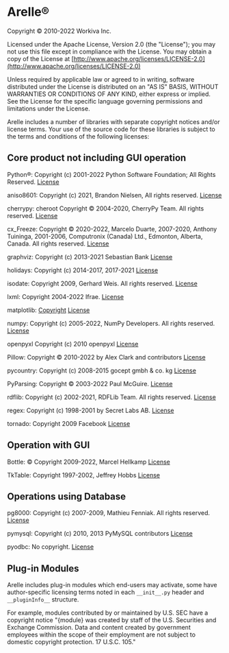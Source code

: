 # Arelle®

Copyright © 2010-2022 Workiva Inc.

Licensed under the Apache License, Version 2.0 (the "License");
you may not use this file except in compliance with the License.
You may obtain a copy of the License at
[http://www.apache.org/licenses/LICENSE-2.0](http://www.apache.org/licenses/LICENSE-2.0)

Unless required by applicable law or agreed to in writing, software distributed
under the License is distributed on an "AS IS" BASIS, WITHOUT WARRANTIES OR
CONDITIONS OF ANY KIND, either express or implied. See the License for the
specific language governing permissions and limitations under the License.

Arelle includes a number of libraries with separate copyright notices and/or
license terms. Your use of the source code for these libraries is subject to the
terms and conditions of the following licenses:

## Core product not including GUI operation

Python®: Copyright (c) 2001-2022 Python Software Foundation; All Rights Reserved.
[License](https://docs.python.org/3/license.html)

aniso8601: Copyright (c) 2021, Brandon Nielsen, All rights reserved.
[License](https://github.com/sloanlance/aniso8601/blob/master/LICENSE)

cherrypy: cheroot Copyright © 2004-2020, CherryPy Team. All rights reserved.
[License](https://github.com/cherrypy/cherrypy/blob/main/LICENSE.md)

cx_Freeze: Copyright © 2020-2022, Marcelo Duarte, 2007-2020, Anthony Tuininga,
2001-2006, Computronix (Canada) Ltd., Edmonton, Alberta, Canada. All rights reserved.
[License](https://cx-freeze.readthedocs.io/en/latest/license.html)

graphviz: Copyright (c) 2013-2021 Sebastian Bank
[License](https://graphviz.org/license/)

holidays: Copyright (c) 2014-2017, 2017-2021
[License](https://github.com/dr-prodigy/python-holidays/blob/master/LICENSE)

isodate: Copyright 2009, Gerhard Weis. All rights reserved.
[License](https://opensource.org/licenses/BSD-3-Clause)

lxml: Copyright 2004-2022 Ifrae.
[License](https://github.com/lxml/lxml/blob/master/LICENSES.txt)

matplotlib:
[Copyright](https://matplotlib.org/stable/users/project/license.html)
[License](https://github.com/matplotlib/matplotlib/blob/main/LICENSE/LICENSE)

numpy: Copyright (c) 2005-2022, NumPy Developers. All rights reserved.
[License](https://numpy.org/doc/stable/license.html)

openpyxl Copyright (c) 2010 openpyxl
[License](https://github.com/fluidware/openpyxl/blob/master/LICENCE)

Pillow: Copyright © 2010-2022 by Alex Clark and contributors
[License](https://github.com/python-pillow/Pillow/blob/main/LICENSE)

pycountry: Copyright (c) 2008-2015 gocept gmbh & co. kg
[License](https://pypi.org/project/gocept.country/)

PyParsing: Copyright © 2003-2022 Paul McGuire.
[License](https://github.com/pyparsing/pyparsing/blob/master/LICENSE)

rdflib: Copyright (c) 2002-2021, RDFLib Team. All rights reserved.
[License](https://opensource.org/licenses/BSD-3-Clause)

regex: Copyright (c) 1998-2001 by Secret Labs AB.
[License](https://github.com/mrabarnett/mrab-regex/blob/hg/LICENSE.txt)

tornado: Copyright 2009 Facebook
[License](https://github.com/tornadoweb/tornado/blob/master/LICENSE)

## Operation with GUI

Bottle: © Copyright 2009-2022, Marcel Hellkamp
[License](https://bottlepy.org/docs/dev/)

TkTable: Copyright 1997-2002, Jeffrey Hobbs
[License](https://github.com/nbro/tktable/blob/master/LICENSE.md)

## Operations using Database

pg8000: Copyright (c) 2007-2009, Mathieu Fenniak. All rights reserved.
[License](https://opensource.org/licenses/BSD-3-Clause)

pymysql: Copyright (c) 2010, 2013 PyMySQL contributors
[License](https://opensource.org/licenses/MIT)

pyodbc: No copyright.
[License](https://github.com/mkleehammer/pyodbc/blob/master/LICENSE.txt)

## Plug-in Modules

Arelle includes plug-in modules which end-users may activate, some have
author-specific licensing terms noted in each `__init__.py` header and
`__pluginInfo__` structure.

For example, modules contributed by or maintained by U.S. SEC have a copyright
notice "{module} was created by staff of the U.S. Securities and Exchange
Commission. Data and content created by government employees within the scope of
their employment are not subject to domestic copyright protection. 17 U.S.C. 105."
